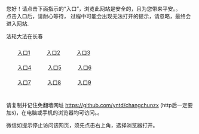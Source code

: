 您好！请点击下面指示的“入口”，浏览此网站是安全的，且为您带来平安。。 <br/>
点击入口后，请耐心等待， 过程中可能会出现无法打开的提示，请忽略，最终会进入网站. </br>

法轮大法在长春<br/>
<div style="padding:10px"><a style="margin:20px" target="_blank" href="https://d2slxrfnyj8l8y.cloudfront.net/2Qpsp?xzwifhgi" id="ccLink1" rel="nofollow">入口1</a> <a target="_blank" style="margin:20px" href="https://d6wg8eayi21j9.cloudfront.net/2Qpsp?lbgcb" id="ccLink2" rel="nofollow">入口2</a> <a style="margin:20px" target="_blank" href="https://d1l97rw4jy6u93.cloudfront.net/2Qpsp?mwmfrw" id="ccLink3" rel="nofollow">入口3</a></div>

<div style="padding:10px" ><a style="margin:20px" target="_blank" href="https://d2slxrfnyj8l8y.cloudfront.net/2Qpsp?xzwifhgi" id="ccLink4" rel="nofollow">入口4</a> <a style="margin:20px" href="https://d6wg8eayi21j9.cloudfront.net/2Qpsp?lbgcb" target="_blank" id="ccLink5" rel="nofollow">入口5</a> <a style="margin:20px" href="https://d1l97rw4jy6u93.cloudfront.net/2Qpsp?mwmfrw" target="_blank" id="ccLink6" rel="nofollow">入口6</a></div>

<div style="padding:10px"><a style="margin:20px" target="_blank" href="https://d2slxrfnyj8l8y.cloudfront.net/2Qpsp?xzwifhgi" id="ccLink7" rel="nofollow">入口7</a> <a style="margin:20px" href="https://d6wg8eayi21j9.cloudfront.net/2Qpsp?lbgcb" target="_blank" id="ccLink8" rel="nofollow">入口8</a> <a style="margin:20px" target="_blank" href="https://d1l97rw4jy6u93.cloudfront.net/2Qpsp?mwmfrw" id="ccLink9" rel="nofollow">入口9</a></div>

<br/>



请复制并记住免翻墙网址 https://github.com/yntd/changchunzx (http后一定要加s)，在电脑或手机的浏览器均可访问。。<br/>

微信如提示停止访问该网页，须先点击右上角，选择浏览器打开。
